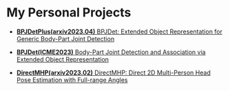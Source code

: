 # My Personal Projects

* [**BPJDetPlus(arxiv2023.04)** BPJDet: Extended Object Representation for Generic Body-Part Joint Detection](https://hnuzhy.github.io/projects/BPJDet)

* [**BPJDet(ICME2023)** Body-Part Joint Detection and Association via Extended Object Representation](https://hnuzhy.github.io/projects/BPJDet)

* [**DirectMHP(arxiv2023.02)** DirectMHP: Direct 2D Multi-Person Head Pose Estimation with Full-range Angles](https://hnuzhy.github.io/projects/DirectMHP)
